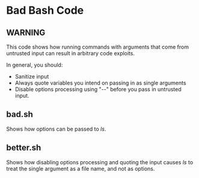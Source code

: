 # Bad Bash Code

## WARNING

This code shows how running commands with arguments that come from untrusted
input can result in arbitrary code exploits.

In general, you should:

* Sanitize input
* Always quote variables you intend on passing in as single arguments
* Disable options processing using "--" before you pass in untrusted input.

## bad.sh

Shows how options can be passed to *ls*.

## better.sh

Shows how disabling options processing and quoting the input causes *ls* to
treat the single argument as a file name, and not as options.
